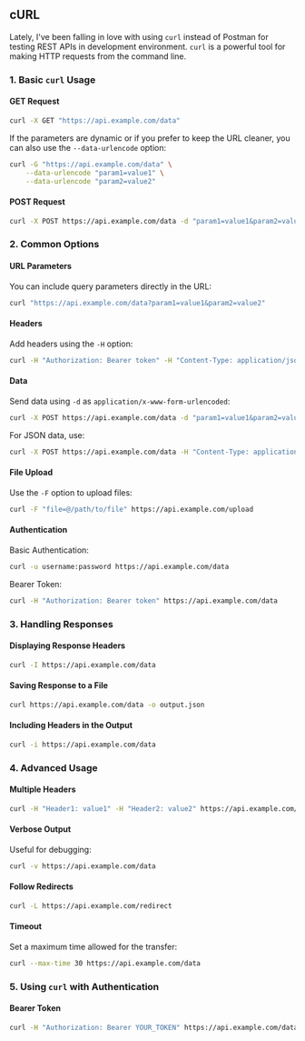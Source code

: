 ## cURL

Lately, I've been falling in love with using `curl` instead of Postman for testing REST APIs in development environment. `curl` is a powerful tool for making HTTP requests from the command line.

### 1. Basic `curl` Usage

#### GET Request
```bash
curl -X GET "https://api.example.com/data"
```

If the parameters are dynamic or if you prefer to keep the URL cleaner, you can also use the `--data-urlencode` option:
```bash
curl -G "https://api.example.com/data" \
    --data-urlencode "param1=value1" \
    --data-urlencode "param2=value2"
```
#### POST Request
```bash
curl -X POST https://api.example.com/data -d "param1=value1&param2=value2"
```

### 2. Common Options

#### URL Parameters
You can include query parameters directly in the URL:
```bash
curl "https://api.example.com/data?param1=value1&param2=value2"
```

#### Headers
Add headers using the `-H` option:
```bash
curl -H "Authorization: Bearer token" -H "Content-Type: application/json" https://api.example.com/data
```

#### Data
Send data using `-d` as `application/x-www-form-urlencoded`:
```bash
curl -X POST https://api.example.com/data -d "param1=value1&param2=value2"
```

For JSON data, use:
```bash
curl -X POST https://api.example.com/data -H "Content-Type: application/json" -d '{"param1":"value1", "param2":"value2"}'
```

#### File Upload
Use the `-F` option to upload files:
```bash
curl -F "file=@/path/to/file" https://api.example.com/upload
```

#### Authentication
Basic Authentication:
```bash
curl -u username:password https://api.example.com/data
```

Bearer Token:
```bash
curl -H "Authorization: Bearer token" https://api.example.com/data
```

### 3. Handling Responses

#### Displaying Response Headers
```bash
curl -I https://api.example.com/data
```

#### Saving Response to a File
```bash
curl https://api.example.com/data -o output.json
```

#### Including Headers in the Output
```bash
curl -i https://api.example.com/data
```

### 4. Advanced Usage

#### Multiple Headers
```bash
curl -H "Header1: value1" -H "Header2: value2" https://api.example.com/data
```

#### Verbose Output
Useful for debugging:
```bash
curl -v https://api.example.com/data
```

#### Follow Redirects
```bash
curl -L https://api.example.com/redirect
```

#### Timeout
Set a maximum time allowed for the transfer:
```bash
curl --max-time 30 https://api.example.com/data
```

### 5. Using `curl` with Authentication

#### Bearer Token
```bash
curl -H "Authorization: Bearer YOUR_TOKEN" https://api.example.com/data
```
